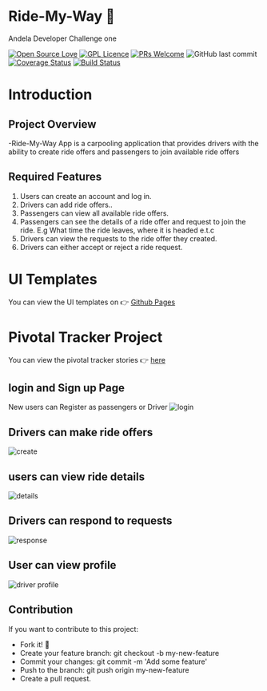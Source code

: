 # Ride-My-Way :car:

Andela Developer Challenge one

[![Open Source Love](https://badges.frapsoft.com/os/v2/open-source.svg?v=103)](https://github.com/ellerbrock/open-source-badges/)
[![GPL Licence](https://badges.frapsoft.com/os/gpl/gpl.svg?v=103)](https://opensource.org/licenses/GPL-3.0/)
[![PRs Welcome](https://img.shields.io/badge/PRs-welcome-brightgreen.svg?style=flat-square)](http://makeapullrequest.com)
![GitHub last commit](https://img.shields.io/github/last-commit/DerKip/Ride-My-Way/develop.svg)
[![Coverage Status](https://coveralls.io/repos/github/DerKip/Ride-My-Way/badge.svg?branch=ft-create-endpoints-158523680)](https://coveralls.io/github/DerKip/Ride-My-Way?branch=ft-create-endpoints-158523680)
[![Build Status](https://travis-ci.org/DerKip/Ride-My-Way.svg?branch=ft-create-endpoints-158523680)](https://travis-ci.org/DerKip/Ride-My-Way)

# Introduction

## Project Overview
-Ride-My-Way  App is a carpooling  application that provides 
 drivers with the ability to create ride offers and passengers to join available ride offers

## Required Features
1. Users can create an account and log in.
2. Drivers can add ride offers..
3. Passengers can view all available ride offers.
4. Passengers can see the details of a ride offer and request to join the ride. E.g What time the ride leaves, where it is headed e.t.c
5. Drivers can view the requests to the ride offer they created.
6. Drivers can either accept or reject a ride request.


# UI Templates
You can view the UI templates on  :point_right: [Github Pages](https://derkip.github.io/Ride-My-Way/)

# Pivotal Tracker Project
You can view the pivotal tracker stories :point_right: [here](https://www.pivotaltracker.com/n/projects/2177670)

## login and Sign up Page
New users can Register as passengers or Driver
![login](https://user-images.githubusercontent.com/28872296/41493309-997b4b2c-710e-11e8-85ea-12baffdcf8ae.gif)

## Drivers can make ride offers
![create](https://user-images.githubusercontent.com/28872296/41493394-7aef6e94-710f-11e8-8589-89764779bae8.gif)

## users can view ride details
![details](https://user-images.githubusercontent.com/28872296/41493633-eb1907fa-7111-11e8-8be9-ec617c647d9c.gif)

## Drivers can respond to requests
![response](https://user-images.githubusercontent.com/28872296/41493699-8f4df600-7112-11e8-8a9d-6eb444e70959.gif)


## User can view profile
![driver profile](https://user-images.githubusercontent.com/28872296/41493445-06a73c1e-7110-11e8-8eef-8b2de0d4573d.png)


## Contribution
If you want to contribute to this project:
 - Fork it! :fork_and_knife:
 - Create your feature branch: git checkout -b my-new-feature
 - Commit your changes: git commit -m 'Add some feature'
 - Push to the branch: git push origin my-new-feature
 - Create a pull request. 
